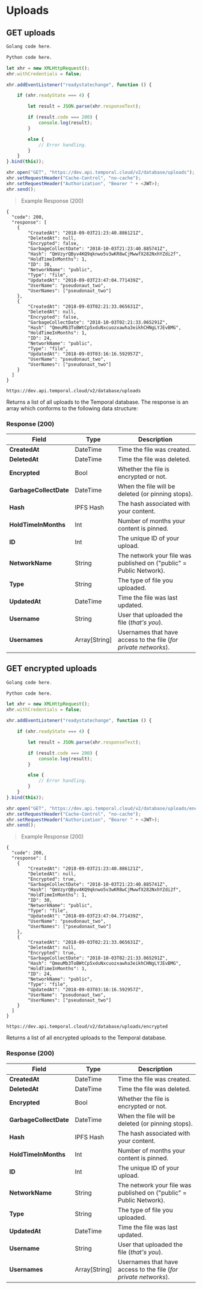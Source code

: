 # Uploads

## GET uploads

```go
Golang code here.
```

```python
Python code here.
```

```javascript
let xhr = new XMLHttpRequest();
xhr.withCredentials = false;

xhr.addEventListener("readystatechange", function () {

    if (xhr.readyState === 4) {

        let result = JSON.parse(xhr.responseText);

        if (result.code === 200) {
            console.log(result);
        }

        else {
            // Error handling.
        }
    }
}.bind(this));

xhr.open("GET", "https://dev.api.temporal.cloud/v2/database/uploads");
xhr.setRequestHeader("Cache-Control", "no-cache");
xhr.setRequestHeader("Authorization", "Bearer " + <JWT>);
xhr.send();
```

> Example Response (200)

```
{
  "code": 200,
  "response": [
    {
        "CreatedAt": "2018-09-03T21:23:40.886121Z",
        "DeletedAt": null,
        "Encrypted": false,
        "GarbageCollectDate": "2018-10-03T21:23:40.885741Z",
        "Hash": "QmVzyrQByv4KQ9qknwo5v3wKR8wCjMwwfX282NxhYZdi2f",
        "HoldTimeInMonths": 1,
        "ID": 30,
        "NetworkName": "public",
        "Type": "file",
        "UpdatedAt": "2018-09-03T23:47:04.771439Z",
        "UserName": "pseudonaut_two",
        "UserNames": ["pseudonaut_two"]
    },
    {
        "CreatedAt": "2018-09-03T02:21:33.065631Z",
        "DeletedAt": null,
        "Encrypted": false,
        "GarbageCollectDate": "2018-10-03T02:21:33.065291Z",
        "Hash": "QmeuMb3ToBWtCp5xduNxcuozxawha3eikhCHNgLYJEvBMG",
        "HoldTimeInMonths": 1,
        "ID": 24,
        "NetworkName": "public",
        "Type": "file",
        "UpdatedAt": "2018-09-03T03:16:16.592957Z",
        "UserName": "pseudonaut_two",
        "UserNames": ["pseudonaut_two"]
    }
  ]
}
```

`https://dev.api.temporal.cloud/v2/database/uploads`

Returns a list of all uploads to the Temporal database. The response is an array which conforms to the following data structure:

### Response (200)

| Field | Type | Description
|-----------|------|-------------
| <b>CreatedAt</b> | DateTime | Time the file was created.
| <b>DeletedAt</b> | DateTime | Time the file was deleted.
| <b>Encrypted</b> | Bool | Whether the file is encrypted or not.
| <b>GarbageCollectDate</b> | DateTime | When the file will be deleted (or pinning stops).
| <b>Hash</b> | IPFS Hash | The hash associated with your content.
| <b>HoldTimeInMonths</b> | Int | Number of months your content is pinned.
| <b>ID</b> | Int | The unique ID of your upload.
| <b>NetworkName</b> | String | The network your file was published on ("public" = Public Network).
| <b>Type</b> | String | The type of file you uploaded.
| <b>UpdatedAt</b> | DateTime | Time the file was last updated.
| <b>Username</b> | String | User that uploaded the file (<i>that's you</i>).
| <b>Usernames</b> | Array[String] | Usernames that have access to the file (<i>for private networks</i>).

## GET encrypted uploads

```go
Golang code here.
```

```python
Python code here.
```

```javascript
let xhr = new XMLHttpRequest();
xhr.withCredentials = false;

xhr.addEventListener("readystatechange", function () {

    if (xhr.readyState === 4) {

        let result = JSON.parse(xhr.responseText);

        if (result.code === 200) {
            console.log(result);
        }

        else {
            // Error handling.
        }
    }
}.bind(this));

xhr.open("GET", "https://dev.api.temporal.cloud/v2/database/uploads/encrypted");
xhr.setRequestHeader("Cache-Control", "no-cache");
xhr.setRequestHeader("Authorization", "Bearer " + <JWT>);
xhr.send();
```

> Example Response (200)

```
{
  "code": 200,
  "response": [
    {
        "CreatedAt": "2018-09-03T21:23:40.886121Z",
        "DeletedAt": null,
        "Encrypted": true,
        "GarbageCollectDate": "2018-10-03T21:23:40.885741Z",
        "Hash": "QmVzyrQByv4KQ9qknwo5v3wKR8wCjMwwfX282NxhYZdi2f",
        "HoldTimeInMonths": 1,
        "ID": 30,
        "NetworkName": "public",
        "Type": "file",
        "UpdatedAt": "2018-09-03T23:47:04.771439Z",
        "UserName": "pseudonaut_two",
        "UserNames": ["pseudonaut_two"]
    },
    {
        "CreatedAt": "2018-09-03T02:21:33.065631Z",
        "DeletedAt": null,
        "Encrypted": true,
        "GarbageCollectDate": "2018-10-03T02:21:33.065291Z",
        "Hash": "QmeuMb3ToBWtCp5xduNxcuozxawha3eikhCHNgLYJEvBMG",
        "HoldTimeInMonths": 1,
        "ID": 24,
        "NetworkName": "public",
        "Type": "file",
        "UpdatedAt": "2018-09-03T03:16:16.592957Z",
        "UserName": "pseudonaut_two",
        "UserNames": ["pseudonaut_two"]
    }
  ]
}
```

`https://dev.api.temporal.cloud/v2/database/uploads/encrypted`

Returns a list of all encrypted uploads to the Temporal database.

### Response (200)

| Field | Type | Description
|-----------|------|-------------
| <b>CreatedAt</b> | DateTime | Time the file was created.
| <b>DeletedAt</b> | DateTime | Time the file was deleted.
| <b>Encrypted</b> | Bool | Whether the file is encrypted or not.
| <b>GarbageCollectDate</b> | DateTime | When the file will be deleted (or pinning stops).
| <b>Hash</b> | IPFS Hash | The hash associated with your content.
| <b>HoldTimeInMonths</b> | Int | Number of months your content is pinned.
| <b>ID</b> | Int | The unique ID of your upload.
| <b>NetworkName</b> | String | The network your file was published on ("public" = Public Network).
| <b>Type</b> | String | The type of file you uploaded.
| <b>UpdatedAt</b> | DateTime | Time the file was last updated.
| <b>Username</b> | String | User that uploaded the file (<i>that's you</i>).
| <b>Usernames</b> | Array[String] | Usernames that have access to the file (<i>for private networks</i>).
